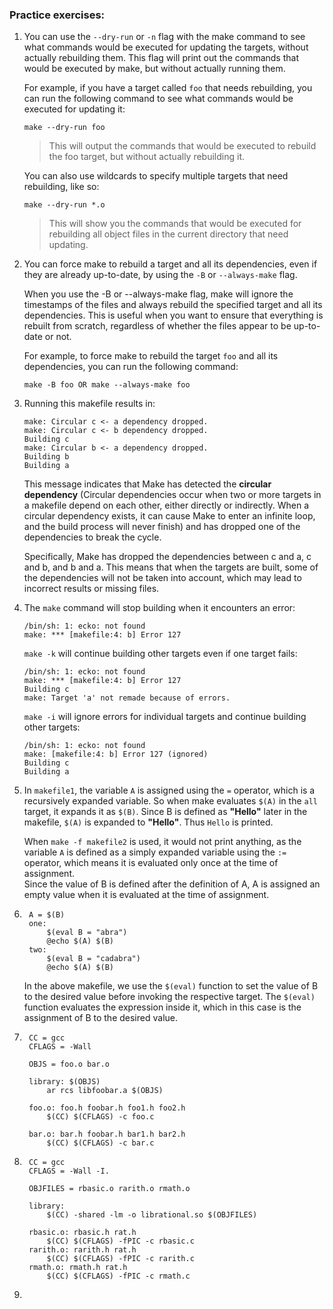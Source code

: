 ### Practice exercises:

1.  You can use the `--dry-run` or `-n` flag with the make command to see what commands would be executed for updating the targets, without actually rebuilding them. This flag will print out the commands that would be executed by make, but without actually running them.

    For example, if you have a target called `foo` that needs rebuilding, you can run the following command to see what commands would be executed for updating it:       

        make --dry-run foo

    >This will output the commands that would be executed to rebuild the foo target, but without actually rebuilding it.
    
    You can also use wildcards to specify multiple targets that need rebuilding, like so:       
            
        make --dry-run *.o

    >This will show you the commands that would be executed for rebuilding all object files in the current directory that need updating.

2.  You can force make to rebuild a target and all its dependencies, even if they are already up-to-date, by using the `-B` or `--always-make` flag.

    When you use the -B or --always-make flag, make will ignore the timestamps of the files and always rebuild the specified target and all its dependencies. This is useful when you want to ensure that everything is rebuilt from scratch, regardless of whether the files appear to be up-to-date or not.

    For example, to force make to rebuild the target `foo` and all its dependencies, you can run the following command:       

        make -B foo OR make --always-make foo

3.  Running this makefile results in:       

        make: Circular c <- a dependency dropped.
        make: Circular c <- b dependency dropped.
        Building c
        make: Circular b <- a dependency dropped.
        Building b
        Building a
    This message indicates that Make has detected the **circular dependency** (Circular dependencies occur when two or more targets in a makefile depend on each other, either directly or indirectly. When a circular dependency exists, it can cause Make to enter an infinite loop, and the build process will never finish) and has dropped one of the dependencies to break the cycle.
    
    Specifically, Make has dropped the dependencies between c and a, c and b, and b and a. This means that when the targets are built, some of the dependencies will not be taken into account, which may lead to incorrect results or missing files.

4.  The `make` command will stop building when it encounters an error:      

        /bin/sh: 1: ecko: not found
        make: *** [makefile:4: b] Error 127
    
    `make -k` will continue building other targets even if one target fails:        
    
        /bin/sh: 1: ecko: not found
        make: *** [makefile:4: b] Error 127
        Building c
        make: Target 'a' not remade because of errors.
        
    `make -i` will ignore errors for individual targets and continue building other targets:        
    
        /bin/sh: 1: ecko: not found
        make: [makefile:4: b] Error 127 (ignored)
        Building c
        Building a

5.  In `makefile1`, the variable `A` is assigned using the `=` operator, which is a      recursively expanded variable. So when make evaluates `$(A)` in the `all` target, it expands it as `$(B)`. Since B is defined as **"Hello"** later in the makefile, `$(A)` is expanded to **"Hello"**. Thus `Hello` is printed.

    When `make -f makefile2` is used, it would not print anything, as the variable `A` is defined as a simply expanded variable using the `:=` operator, which means it is evaluated only once at the time of assignment.   
    Since the value of B is defined after the definition of A, A is assigned an empty value when it is evaluated at the time of assignment.

6.      A = $(B)
        one:
	        $(eval B = "abra")
	        @echo $(A) $(B)
        two:
	        $(eval B = "cadabra")
	        @echo $(A) $(B)
    In the above makefile, we use the `$(eval)` function to set the value of B to the desired value before invoking the respective target. The `$(eval)` function evaluates the expression inside it, which in this case is the assignment of B to the desired value.

7.
        CC = gcc
        CFLAGS = -Wall

        OBJS = foo.o bar.o

        library: $(OBJS)
            ar rcs libfoobar.a $(OBJS)

        foo.o: foo.h foobar.h foo1.h foo2.h
            $(CC) $(CFLAGS) -c foo.c

        bar.o: bar.h foobar.h bar1.h bar2.h
            $(CC) $(CFLAGS) -c bar.c

8.      CC = gcc
        CFLAGS = -Wall -I.

        OBJFILES = rbasic.o rarith.o rmath.o

        library:
            $(CC) -shared -lm -o librational.so $(OBJFILES)

        rbasic.o: rbasic.h rat.h
            $(CC) $(CFLAGS) -fPIC -c rbasic.c
        rarith.o: rarith.h rat.h
            $(CC) $(CFLAGS) -fPIC -c rarith.c
        rmath.o: rmath.h rat.h
            $(CC) $(CFLAGS) -fPIC -c rmath.c
        
9.  